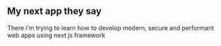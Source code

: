 ## My next app they say

There i'm trying to learn how to develop modern, secure and performant web apps using next js framework

